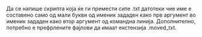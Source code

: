 Да се напише скрипта која ќе ги премести сите .txt датотеки чие име е составено само од мали букви од именик зададен како прв аргумент во именик зададен како втор аргумент од командна линија. Дополнително, потребно е префрлените фајлови да имаат екстензија .moved_txt. 
